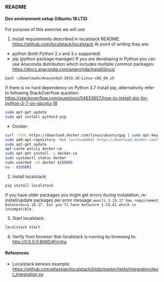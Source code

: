 ### README

#### Dev environment setup (Ubuntu 18 LTS)

For purpose of this exercise we will use

1. Install requirements described in localstack README:
https://github.com/localstack/localstack
At point of writing they are:
* python (both Python 2.x and 3.x supported)
* pip (python package manager)
If you are developing in Python you can use Anaconda distribution which includes multiple common packages:
https://docs.anaconda.com/anaconda/install/linux/
```bash
bash ~/Downloads/Anaconda3-2019.10-Linux-x86_64.sh
```
If there is no hard dependency on Python 3.7 install pip, alternatively refer to following StackOverflow question:
https://stackoverflow.com/questions/54633657/how-to-install-pip-for-python-3-7-on-ubuntu-18
```bash
sudo apt-get update
sudo apt install python3-pip
```
* Docker:
```bash
curl -fsSL https://download.docker.com/linux/ubuntu/gpg | sudo apt-key add -
sudo add-apt-repository "deb [arch=amd64] https://download.docker.com/linux/ubuntu $(lsb_release -cs) stable"
sudo apt-get update
apt-cache policy docker-ce
sudo apt-get install -y docker-ce
sudo systemctl status docker
sudo usermod -aG docker ${USER}
su - ${USER}
```

2. Install localstack:
```bash
pip install localstack
```
If you have older packages you might get errors during installation, re-install/update packages per error message
`awscli 1.15.17 has requirement botocore==1.10.17, but you'll have botocore 1.13.41 which is incompatible.`

3. Start localstack:
```bash
localstack start
```

4. Verify from browser that localstack is running by browsing to:
http://0.0.0.0:8080/#!/infra

#### References

* Localstack kenesis example: https://github.com/atlassian/localstack/blob/master/tests/integration/test_integration.py
